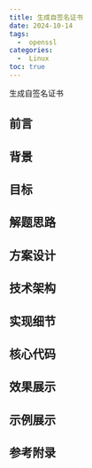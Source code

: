 ```yaml
---
title: 生成自签名证书
date: 2024-10-14
tags:
  -  openssl
categories:
  -  Linux
toc: true
---
```


生成自签名证书

<!-- more -->

## 前言
## 背景
## 目标
## 解题思路
## 方案设计
## 技术架构
## 实现细节
## 核心代码
## 效果展示
## 示例展示
## 参考附录

